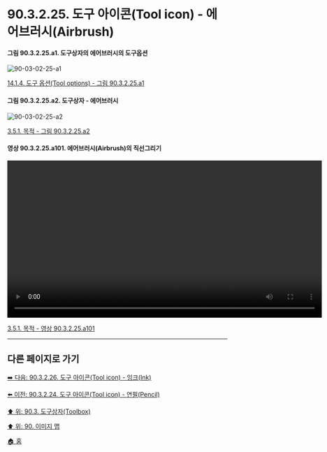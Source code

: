 # 90.3.2.25. 도구 아이콘(Tool icon) - 에어브러시(Airbrush)

<a id="90-03-02-25-a1"></a>

#### 그림 90.3.2.25.a1. 도구상자의 에어브러시의 도구옵션
![90-03-02-25-a1](https://github.com/wonder13662/gimp/assets/15767104/9312782a-2e6c-44c3-be39-8922633346ab)

[14.1.4. 도구 옵션(Tool options) - 그림 90.3.2.25.a1](./14-01-04-00-tool-options.md#90-03-02-25-a1)

<a id="90-03-02-25-a2"></a>

#### 그림 90.3.2.25.a2. 도구상자 - 에어브러시
![90-03-02-25-a2](https://github.com/wonder13662/gimp/assets/15767104/2f122e0d-c2bf-4473-9471-88d655f28a52)

[3.5.1. 목적 - 그림 90.3.2.25.a2](./03-05-01-intention.md#90-03-02-25-a2)

<a id="90-03-02-25-a101"></a>

#### 영상 90.3.2.25.a101. 에어브러시(Airbrush)의 직선그리기
<video controls="controls" width="720" environment="MacOS:Sonoma 14.2.1 GIMP 2.10.36" src="https://github.com/wonder13662/gimp/assets/15767104/3c2c525b-ae45-4f4d-8dc9-add1d0310af9"></video>

[3.5.1. 목적 - 영상 90.3.2.25.a101](./03-05-01-intention.md#90-03-02-25-a101)

***

## 다른 페이지로 가기

[➡️ 다음: 90.3.2.26. 도구 아이콘(Tool icon) - 잉크(Ink)](./90-03-02-26-ink.md)

[⬅️ 이전: 90.3.2.24. 도구 아이콘(Tool icon) - 연필(Pencil)](./90-03-02-24-pencil.md)

[⬆️ 위: 90.3. 도구상자(Toolbox)](./90-03-00-toolbox.md)

[⬆️ 위: 90. 이미지 맵](./90-00-image-map.md)

[🏠 홈](./00-home.md)
